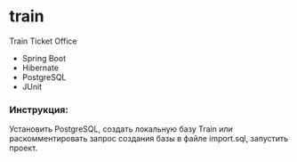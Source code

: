 # train
Train Ticket Office

* Spring Boot
* Hibernate
* PostgreSQL
* JUnit

### Инструкция: 
Установить PostgreSQL, создать локальную базу Train или раскомментировать запрос создания базы в файле import.sql, запустить проект.
